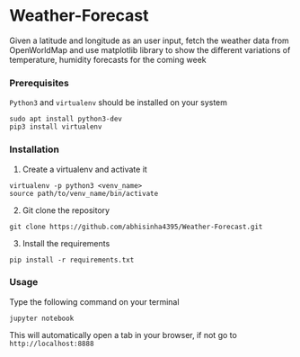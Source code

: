 # Weather-Forecast
Given a latitude and longitude as an user input, fetch the weather data from OpenWorldMap and use matplotlib library to show the different variations of temperature, humidity forecasts for the coming week


### Prerequisites
```Python3``` and ```virtualenv``` should be installed on your system

```
sudo apt install python3-dev
pip3 install virtualenv
```

### Installation
1. Create a virtualenv and activate it 
```
virtualenv -p python3 <venv_name>
source path/to/venv_name/bin/activate
```
2. Git clone the repository
```
git clone https://github.com/abhisinha4395/Weather-Forecast.git
```
3. Install the requirements
```
pip install -r requirements.txt
```

### Usage
Type the following command on your terminal
```
jupyter notebook
```

This will automatically open a tab in your browser, if not go to ```http://localhost:8888```
